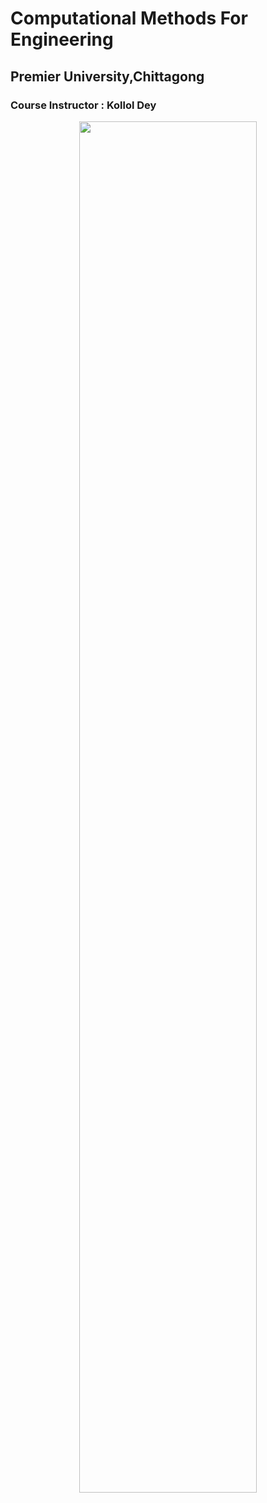 # Computational Methods For Engineering

## Premier University,Chittagong

### Course Instructor : Kollol Dey

<p align="center"> 
<img  width="75%" src="https://postimg.cc/PCx1xV9n">
</p>
